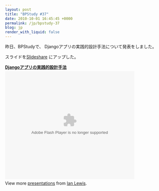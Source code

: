 ```yaml
---
layout: post
title: "BPStudy #37"
date: 2010-10-01 16:45:45 +0000
permalink: /jp/bpstudy-37
blog: jp
render_with_liquid: false
---
```


<p>昨日、BPStudyで、 Djangoアプリの実践的設計手法について発表をしました。</p>

<p>スライドを<a href="http://www.slideshare.net/">Slideshare</a> にアップした。</p>

<div style="width:425px" id="__ss_5324101"><strong style="display:block;margin:12px 0 4px"><a href="http://www.slideshare.net/IanMLewis/django-5324101" title="Djangoアプリの実践的設計手法">Djangoアプリの実践的設計手法</a></strong><object id="__sse5324101" width="425" height="355"><param name="movie" value="http://static.slidesharecdn.com/swf/ssplayer2.swf?doc=bpstudy37djangojanightshort-100930092825-phpapp02&stripped_title=django-5324101&userName=IanMLewis" /><param name="allowFullScreen" value="true"/><param name="allowScriptAccess" value="always"/><embed name="__sse5324101" src="http://static.slidesharecdn.com/swf/ssplayer2.swf?doc=bpstudy37djangojanightshort-100930092825-phpapp02&stripped_title=django-5324101&userName=IanMLewis" type="application/x-shockwave-flash" allowscriptaccess="always" allowfullscreen="true" width="425" height="355"></embed></object><div style="padding:5px 0 12px">View more <a href="http://www.slideshare.net/">presentations</a> from <a href="http://www.slideshare.net/IanMLewis">Ian Lewis</a>.</div></div>